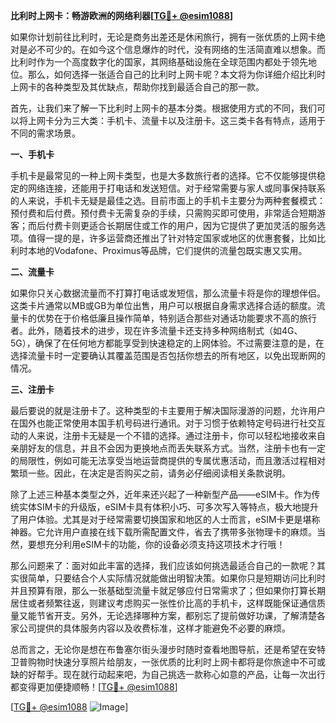 **比利时上网卡：畅游欧洲的网络利器[[TG💪+ @esim1088](https://t.me/s/esim1088)]**

如果你计划前往比利时，无论是商务出差还是休闲旅行，拥有一张优质的上网卡绝对是必不可少的。在如今这个信息爆炸的时代，没有网络的生活简直难以想象。而比利时作为一个高度数字化的国家，其网络基础设施在全球范围内都处于领先地位。那么，如何选择一张适合自己的比利时上网卡呢？本文将为你详细介绍比利时上网卡的各种类型及其优缺点，帮助你找到最适合自己的那一款。

首先，让我们来了解一下比利时上网卡的基本分类。根据使用方式的不同，我们可以将上网卡分为三大类：手机卡、流量卡以及注册卡。这三类卡各有特点，适用于不同的需求场景。

**一、手机卡**

手机卡是最常见的一种上网卡类型，也是大多数旅行者的选择。它不仅能够提供稳定的网络连接，还能用于打电话和发送短信。对于经常需要与家人或同事保持联系的人来说，手机卡无疑是最佳之选。目前市面上的手机卡主要分为两种套餐模式：预付费和后付费。预付费卡无需复杂的手续，只需购买即可使用，非常适合短期游客；而后付费卡则更适合长期居住或工作的用户，因为它提供了更加灵活的服务选项。值得一提的是，许多运营商还推出了针对特定国家或地区的优惠套餐，比如比利时本地的Vodafone、Proximus等品牌，它们提供的流量包既实惠又实用。

**二、流量卡**

如果你只关心数据流量而不打算打电话或发短信，那么流量卡将是你的理想伴侣。这类卡片通常以MB或GB为单位出售，用户可以根据自身需求选择合适的额度。流量卡的优势在于价格低廉且操作简单，特别适合那些对通话功能要求不高的旅行者。此外，随着技术的进步，现在许多流量卡还支持多种网络制式（如4G、5G），确保了在任何地方都能享受到快速稳定的上网体验。不过需要注意的是，在选择流量卡时一定要确认其覆盖范围是否包括你想去的所有地区，以免出现断网的情况。

**三、注册卡**

最后要说的就是注册卡了。这种类型的卡主要用于解决国际漫游的问题，允许用户在国外也能正常使用本国手机号码进行通讯。对于习惯于依赖特定号码进行社交互动的人来说，注册卡无疑是一个不错的选择。通过注册卡，你可以轻松地接收来自亲朋好友的信息，并且不会因为更换地点而丢失联系方式。当然，注册卡也有一定的局限性，例如可能无法享受当地运营商提供的专属优惠活动，而且激活过程相对繁琐一些。因此，在决定是否购买之前，请务必仔细阅读相关条款说明。

除了上述三种基本类型之外，近年来还兴起了一种新型产品——eSIM卡。作为传统实体SIM卡的升级版，eSIM卡具有体积小巧、可多次写入等特点，极大地提升了用户体验。尤其是对于经常需要切换国家和地区的人士而言，eSIM卡更是堪称神器。它允许用户直接在线下载所需配置文件，省去了携带多张物理卡的麻烦。当然，要想充分利用eSIM卡的功能，你的设备必须支持这项技术才行哦！

那么问题来了：面对如此丰富的选择，我们应该如何挑选最适合自己的一款呢？其实很简单，只要结合个人实际情况就能做出明智决策。如果你只是短期访问比利时并且预算有限，那么一张基础型流量卡就足够应付日常需求了；但如果你打算长期居住或者频繁往返，则建议考虑购买一张性价比高的手机卡，这样既能保证通信质量又能节省开支。另外，无论选择哪种方案，都别忘了提前做好功课，了解清楚各家公司提供的具体服务内容以及收费标准，这样才能避免不必要的麻烦。

总而言之，无论你是想在布鲁塞尔街头漫步时随时查看地图导航，还是希望在安特卫普购物时快速分享照片给朋友，一张优质的比利时上网卡都将是你旅途中不可或缺的好帮手。现在就行动起来吧，为自己挑选一款称心如意的产品，让每一次出行都变得更加便捷顺畅！[[TG💪+ @esim1088](https://t.me/s/esim1088)]

[[TG💪+ @esim1088](https://t.me/s/esim1088) ![Image](https://i.postimg.cc/4NQfJmqS/Snipaste-2025-05-13-00-14-12.png)]